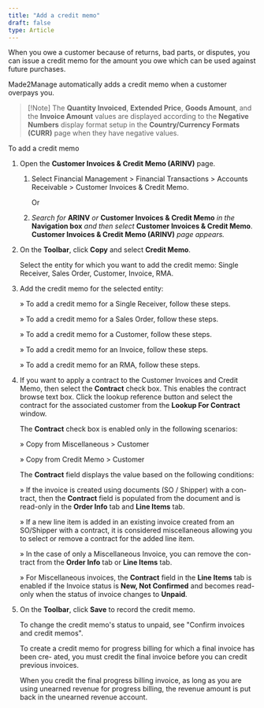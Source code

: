 ```yaml
---
title: "Add a credit memo"
draft: false
type: Article
---
```


When you owe a customer because of returns, bad parts, or disputes, you can issue a credit memo for the amount you owe which can be used against future purchases.

Made2Manage automatically adds a credit memo when a customer overpays you.

> [!Note] The **Quantity Invoiced**, **Extended Price**, **Goods Amount**, and the **Invoice Amount** values are displayed according to the **Negative Numbers** display format setup in the **Country/Currency Formats (CURR)** page when they have negative values.

To add a credit memo

1.  Open the **Customer Invoices & Credit Memo (ARINV)** page.

    1. Select Financial Management > Financial Transactions > Accounts Receivable > Customer Invoices & Credit Memo.

        Or

    1.  *Search for* **ARINV** *or* **Customer Invoices & Credit Memo** *in the* **Navigation box** *and then select* **Customer Invoices & Credit Memo**. **Customer Invoices & Credit Memo (ARINV)** *page appears.*

2.  On the **Toolbar**, click **Copy** and select **Credit Memo**.

    Select the entity for which you want to add the credit memo: Single Receiver, Sales Order, Customer, Invoice, RMA.

3.  Add the credit memo for the selected entity:

    » To add a credit memo for a Single Receiver, follow these steps.

    » To add a credit memo for a Sales Order, follow these steps.

    » To add a credit memo for a Customer, follow these steps.

    » To add a credit memo for an Invoice, follow these steps.

    » To add a credit memo for an RMA, follow these steps.

4.  If you want to apply a contract to the Customer Invoices and Credit Memo, then select the **Contract** check box. This enables the contract browse text box. Click the lookup reference button and select the contract for the associated customer from the **Lookup For Contract** window.

    The **Contract** check box is enabled only in the following scenarios:

    » Copy from Miscellaneous > Customer

    » Copy from Credit Memo > Customer

    The **Contract** field displays the value based on the following conditions:

    » If the invoice is created using documents (SO / Shipper) with a con- tract, then the **Contract** field is populated from the document and is read-only in the **Order Info** tab and **Line Items** tab.

    » If a new line item is added in an existing invoice created from an SO/Shipper with a contract, it is considered miscellaneous allowing you to select or remove a contract for the added line item.

    » In the case of only a Miscellaneous Invoice, you can remove the con- tract from the **Order Info** tab or **Line Items** tab.

    » For Miscellaneous invoices, the **Contract** field in the **Line Items** tab is enabled if the Invoice status is **New, Not Confirmed** and becomes read-only when the status of invoice changes to **Unpaid**.

1.  On the **Toolbar**, click **Save** to record the credit memo.

    To change the credit memo's status to unpaid, see "Confirm invoices and credit memos".

    To create a credit memo for progress billing for which a final invoice has been cre- ated, you must credit the final invoice before you can credit previous invoices.

    When you credit the final progress billing invoice, as long as you are using unearned revenue for progress billing, the revenue amount is put back in the unearned revenue account.